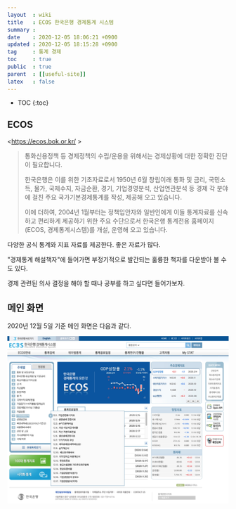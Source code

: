 ```yaml
---
layout  : wiki
title   : ECOS 한국은행 경제통계 시스템
summary : 
date    : 2020-12-05 18:06:21 +0900
updated : 2020-12-05 18:15:28 +0900
tag     : 통계 경제
toc     : true
public  : true
parent  : [[useful-site]]
latex   : false
---
```

* TOC
{:toc}

## ECOS

<https://ecos.bok.or.kr/ >

> 통화신용정책 등 경제정책의 수립/운용을 위해서는 경제상황에 대한 정확한 진단이 필요합니다.
>
> 한국은행은 이를 위한 기초자료로서 1950년 6월 창립이래 통화 및 금리, 국민소득, 물가, 국제수지, 자금순환, 경기, 기업경영분석, 산업연관분석 등 경제 각 분야에 걸친 주요 국가기본경제통계를 작성, 제공해 오고 있습니다.
>
> 이에 더하여, 2004년 1월부터는 정책입안자와 일반인에게 이들 통계자료를 신속하고 편리하게 제공하기 위한 주요 수단으로서 한국은행 통계전용 홈페이지(ECOS, 경제통계시스템)를 개설, 운영해 오고 있습니다.

다양한 공식 통계와 지표 자료를 제공한다. 좋은 자료가 많다.

"경제통계 해설책자"에 들어가면 부정기적으로 발간되는 훌륭한 책자를 다운받아 볼 수도 있다.

경제 관련된 의사 결정을 해야 할 때나 공부를 하고 싶다면 들어가보자.


## 메인 화면

2020년 12월 5일 기준 메인 화면은 다음과 같다.

![]( /post-img/ecos-bok-or-kr/ecos.jpg )

